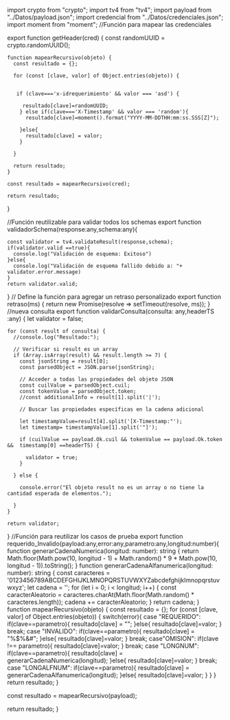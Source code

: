 import crypto from "crypto";
import tv4 from "tv4";
import payload from "../Datos/payload.json";
import credencial from "../Datos/credenciales.json";
import moment from "moment";
//Función para mapear las credenciales

export function getHeader(cred) {
    const randomUUID = crypto.randomUUID();
  
    function mapearRecursivo(objeto) {
      const resultado = {};
  
      for (const [clave, valor] of Object.entries(objeto)) {


       if (clave==='x-idrequerimiento' && valor === 'asd') {
         
         resultado[clave]=randomUUID;
        } else if(clave==='X-Timestamp' && valor === 'random'){
          resultado[clave]=moment().format("YYYY-MM-DDTHH:mm:ss.SSS[Z]");
          
        }else{
          resultado[clave] = valor;
        }

      }
   
      return resultado;
    }
  
    const resultado = mapearRecursivo(cred);
  
    return resultado;
  }
  
  
  
  //Función reutilizable para validar todos los schemas
  export function validadorSchema(response:any,schema:any){
   
    const validator = tv4.validateResult(response,schema);
    if(validator.valid ==true){
      console.log("Validación de esquema: Exitoso")
    }else{
      console.log("Validación de esquema fallido debido a: "+ validator.error.message)
    }
    return validator.valid;
  }
  // Define la función para agregar un retraso personalizado
 export function retraso(ms) {
    return new Promise(resolve => setTimeout(resolve, ms));
  }
  //nueva consulta
  export function validarConsulta(consulta: any,headerTS :any) {
    let validator = false;
  
    for (const result of consulta) {
      //console.log("Resultado:");
  
      // Verificar si result es un array
      if (Array.isArray(result) && result.length >= 7) {
        const jsonString = result[0];
        const parsedObject = JSON.parse(jsonString);
  
        // Acceder a todas las propiedades del objeto JSON
        const cuilValue = parsedObject.cuil;
        const tokenValue = parsedObject.token;
        //const additionalInfo = result[1].split('|');
  
        // Buscar las propiedades específicas en la cadena adicional
     
        let timestampValue=result[4].split('[X-Timestamp:"');
        let timestamp= timestampValue[1].split('"]');
  
        if (cuilValue == payload.Ok.cuil && tokenValue == payload.Ok.token  &&  timestamp[0] ==headerTS) {
           
          validator = true;
        }
        
      } else {
        
        console.error("El objeto result no es un array o no tiene la cantidad esperada de elementos.");
        
      }
    }
  
    return validator;
  }
  //Función para reutilizar los casos de prueba
  export function requerido_Invalido(payload:any,error:any,parametro:any,longitud:number){
    function generarCadenaNumerica(longitud: number): string {
      return Math.floor(Math.pow(10, longitud - 1) + Math.random() * 9 * Math.pow(10, longitud - 1)).toString();
    }
    function generarCadenaAlfanumerica(longitud: number): string {
      const caracteres = '0123456789ABCDEFGHIJKLMNOPQRSTUVWXYZabcdefghijklmnopqrstuvwxyz';
      let cadena = '';
      for (let i = 0; i < longitud; i++) {
        const caracterAleatorio = caracteres.charAt(Math.floor(Math.random() * caracteres.length));
        cadena += caracterAleatorio;
      }
      return cadena;
    }
    function mapearRecursivo(objeto) {
      const resultado = {};
      for (const [clave, valor] of Object.entries(objeto)) {
      switch(error){
      case "REQUERIDO":
        if(clave==parametro){
          resultado[clave] = "";
        }else{
          resultado[clave]=valor;
        }
        break;
        case "INVALIDO":
          if(clave==parametro){
            resultado[clave] = "%$%&#";
          }else{
            resultado[clave]=valor;
          }
          break;
          case"OMISION":
          if(clave !== parametro){
            resultado[clave]=valor;
          }
          break;
          case "LONGNUM":
            if(clave==parametro){
              resultado[clave] = generarCadenaNumerica(longitud);
            }else{
              resultado[clave]=valor;
            }
            break;
            case  "LONGALFNUM":
              if(clave==parametro){
                resultado[clave] = generarCadenaAlfanumerica(longitud);
              }else{
                resultado[clave]=valor;
              }
    }
  }
  return resultado;
  }
   
  const resultado = mapearRecursivo(payload);
   
  return resultado;
  }
